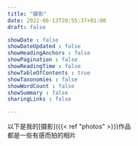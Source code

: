 ```yaml
---
title: "摄影"
date: 2022-06-13T20:55:37+01:00
draft: false

showDate : false
showDateUpdated : false
showHeadingAnchors : false
showPagination : false
showReadingTime : false
showTableOfContents : true
showTaxonomies : false 
showWordCount : false
showSummary : false
sharingLinks : false

---
```



<!-- {{< lead >}}
手持<code id="layout">FuJi</code>一心想买索尼
{{< /lead >}} -->

以下是我的[摄影]({{< ref "photos" >}})作品<br/>都是一些有感而拍的相片

<!-- <div class="flex px-4 py-2 mb-8 text-base rounded-md">
  <span class="flex items-center ltr:pr-3 rtl:pl-3 text-primary-400">
    {{< icon "image" >}}
  </span>
  <span class="flex items-center justify-between grow dark:text-neutral-300">
      <span class="prose dark:prose-invert">以下是我的<code id="layout">摄影</code>作品</span>
    <button
      id="switch-layout-button"
      class="px-4 !text-neutral !no-underline rounded-md bg-primary-600 hover:!bg-primary-500 dark:bg-primary-800 dark:hover:!bg-primary-700"
    >
      切换布局 &orarr;
    </button>
  </span>
</div> -->
